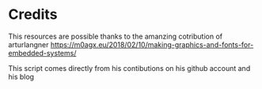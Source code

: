 # Credits

This resources are possible thanks to the amanzing cotribution of arturlangner
https://m0agx.eu/2018/02/10/making-graphics-and-fonts-for-embedded-systems/

This script comes directly from his contibutions on his github account and his blog

